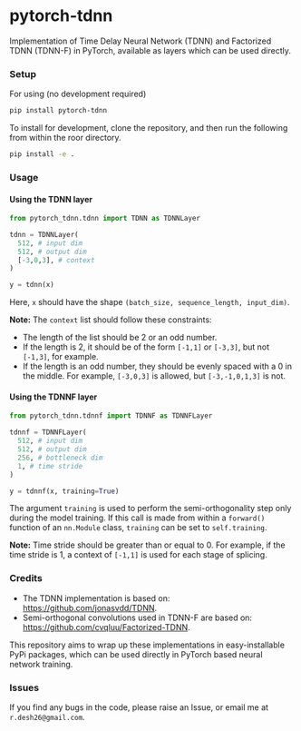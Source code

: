 # pytorch-tdnn

Implementation of Time Delay Neural Network (TDNN) and Factorized TDNN (TDNN-F)
in PyTorch, available as layers which can be used directly.

### Setup

For using (no development required)

```bash
pip install pytorch-tdnn
```

To install for development, clone the repository, and then run the following from
within the roor directory.

```bash
pip install -e .
``` 

### Usage

#### Using the TDNN layer

```python
from pytorch_tdnn.tdnn import TDNN as TDNNLayer

tdnn = TDNNLayer(
  512, # input dim
  512, # output dim
  [-3,0,3], # context
)

y = tdnn(x)
```

Here, `x` should have the shape `(batch_size, sequence_length, input_dim)`. 

**Note:** The `context` list should follow these constraints:
  * The length of the list should be 2 or an odd number.
  * If the length is 2, it should be of the form `[-1,1]` or `[-3,3]`, but not
  `[-1,3]`, for example.
  * If the length is an odd number, they should be evenly spaced with a 0 in the
  middle. For example, `[-3,0,3]` is allowed, but `[-3,-1,0,1,3]` is not.

#### Using the TDNNF layer

```python
from pytorch_tdnn.tdnnf import TDNNF as TDNNFLayer

tdnnf = TDNNFLayer(
  512, # input dim
  512, # output dim
  256, # bottleneck dim
  1, # time stride
)

y = tdnnf(x, training=True)
```

The argument `training` is used to perform the semi-orthogonality step only during
the model training. If this call is made from within a `forward()` function of an
`nn.Module` class, `training` can be set to `self.training`.

**Note:** Time stride should be greater than or equal to 0. For example, if
the time stride is 1, a context of `[-1,1]` is used for each stage of splicing.

### Credits

* The TDNN implementation is based on: https://github.com/jonasvdd/TDNN.
* Semi-orthogonal convolutions used in TDNN-F are based on: https://github.com/cvqluu/Factorized-TDNN.

This repository aims to wrap up these implementations in easy-installable PyPi
packages, which can be used directly in PyTorch based neural network training.

### Issues

If you find any bugs in the code, please raise an Issue, or email me at
`r.desh26@gmail.com`.
